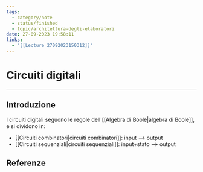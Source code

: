 ```yaml
---
tags:
  - category/note
  - status/finished
  - topic/architettura-degli-elaboratori
date: 27-09-2023 19:58:11
links:
  - "[[Lecture 27092023150312]]"
---
```

# Circuiti digitali
---
## Introduzione
I circuiti digitali seguono le regole dell'[[Algebra di Boole|algebra di Boole]], e si dividono in:
- [[Circuiti combinatori|circuiti combinatori]]: input --> output
- [[Circuiti sequenziali|circuiti sequenziali]]: input+stato --> output

## Referenze